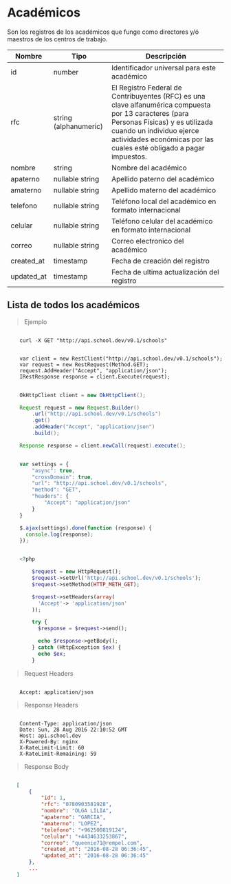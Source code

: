 # Académicos

Son los registros de los académicos que funge como directores y/ó maestros de los centros de trabajo.

 Nombre    | Tipo    | Descripción
---------- | ------- | -------
 id | number | Identificador universal para este académico
 rfc | string (alphanumeric) | El Registro Federal de Contribuyentes (RFC) es una clave alfanumérica compuesta por 13 caracteres (para Personas Físicas) y es utilizada cuando un individuo ejerce actividades económicas por las cuales esté obligado a pagar impuestos.
 nombre | string | Nombre del académico
 apaterno | nullable string | Apellido paterno del académico
 amaterno | nullable string | Apellido materno del académico
 telefono | nullable string | Teléfono local del académico en formato internacional
 celular | nullable string | Teléfono celular del académico en formato internacional
 correo | nullable string | Correo electronico del académico
 created_at | timestamp | Fecha de creación del registro
 updated_at | timestamp | Fecha de ultima actualización del registro

## Lista de todos los académicos

> Ejemplo

```cURL

	curl -X GET "http://api.school.dev/v0.1/schools" 

```

```CSharp

	var client = new RestClient("http://api.school.dev/v0.1/schools");
	var request = new RestRequest(Method.GET);
	request.AddHeader("Accept", "application/json");
	IRestResponse response = client.Execute(request);

```

```Java
	
	OkHttpClient client = new OkHttpClient();

	Request request = new Request.Builder()
		.url("http://api.school.dev/v0.1/schools")
		.get()
		.addHeader("Accept", "application/json")
		.build();

	Response response = client.newCall(request).execute();

```

```Javascript

	var settings = {
		"async": true,
		"crossDomain": true,
		"url": "http://api.school.dev/v0.1/schools",
		"method": "GET",
		"headers": {
			"Accept": "application/json"
		}
	}

	$.ajax(settings).done(function (response) {
	  console.log(response);
	});

```

```PHP

	<?php

		$request = new HttpRequest();
		$request->setUrl('http://api.school.dev/v0.1/schools');
		$request->setMethod(HTTP_METH_GET);

		$request->setHeaders(array(
		  'Accept'-> 'application/json'
		));

		try {
		  $response = $request->send();

		  echo $response->getBody();
		} catch (HttpException $ex) {
		  echo $ex;
		}

```

> Request Headers

```

	Accept: application/json

```

> Response Headers

```

	Content-Type: application/json
	Date: Sun, 28 Aug 2016 22:10:52 GMT
	Host: api.school.dev
	X-Powered-By: nginx
	X-RateLimit-Limit: 60
	X-RateLimit-Remaining: 59

```

> Response Body

 ```json

	[
		{
			"id": 1,
			"rfc": "0780903581928",
		    "nombre": "OLGA LILIA",
		    "apaterno": "GARCIA",
		    "amaterno": "LOPEZ",
		    "telefono": "+962500819124",
		    "celular": "+4434633253867",
		    "correo": "queenie71@rempel.com",
		    "created_at": "2016-08-28 06:36:45",
		    "updated_at": "2016-08-28 06:36:45"
		},
		...
	]

```
